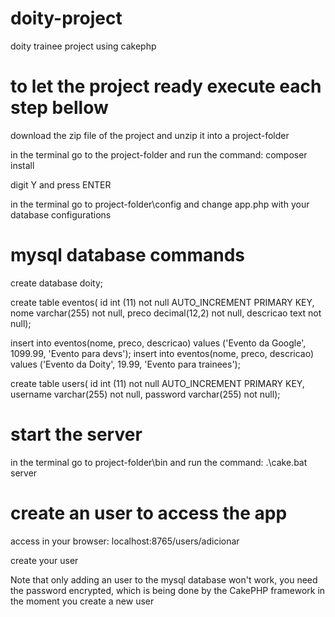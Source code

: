 # doity-project
doity trainee project using cakephp

# to let the project ready execute each step bellow

download the zip file of the project and unzip it into a project-folder

in the terminal go to the project-folder and run the command: composer install

digit Y and press ENTER

in the terminal go to project-folder\config and change app.php with your database configurations


# mysql database commands

create database doity;

create table eventos(
id int (11) not null AUTO_INCREMENT PRIMARY KEY,
nome varchar(255) not null,
preco decimal(12,2) not null,
descricao text not null);

insert into eventos(nome, preco, descricao) values ('Evento da Google', 1099.99, 'Evento para devs');
insert into eventos(nome, preco, descricao) values ('Evento da Doity', 19.99, 'Evento para trainees');


create table users(
id int (11) not null AUTO_INCREMENT PRIMARY KEY,
username varchar(255) not null,
password varchar(255) not null);

# start the server

in the terminal go to project-folder\bin and run the command: .\cake.bat server

# create an user to access the app

access in your browser: localhost:8765/users/adicionar

create your user

Note that only adding an user to the mysql database won't work, you need the password encrypted, which is being done by the CakePHP framework in the moment you create a new user
